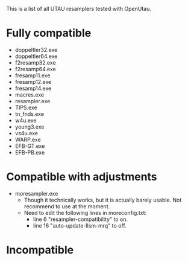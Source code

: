 This is a list of all UTAU resamplers tested with OpenUtau.
# Fully compatible

- doppeltler32.exe
- doppeltler64.exe
- f2resamp32.exe
- f2resamp64.exe
- fresamp11.exe
- fresamp12.exe
- fresamp14.exe
- macres.exe
- resampler.exe
- TIPS.exe
- tn_fnds.exe
- w4u.exe
- young3.exe
- vs4u.exe
- WARP.exe
- EFB-GT.exe
- EFB-PB.exe

# Compatible with adjustments

- moresampler.exe
  - Though it technically works, but it is actually barely usable. Not recommend to use at the moment.
  - Need to edit the following lines in moreconfig.txt:
    - line 6 "resampler-compatibility" to on.
    - line 16 "auto-update-llsm-mrq" to off.

# Incompatible